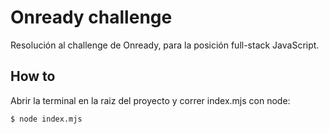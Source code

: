 # Onready challenge

Resolución al challenge de Onready, para la posición full-stack JavaScript.

## How to

Abrir la terminal en la raiz del proyecto y correr index.mjs con node:

```
$ node index.mjs
```

